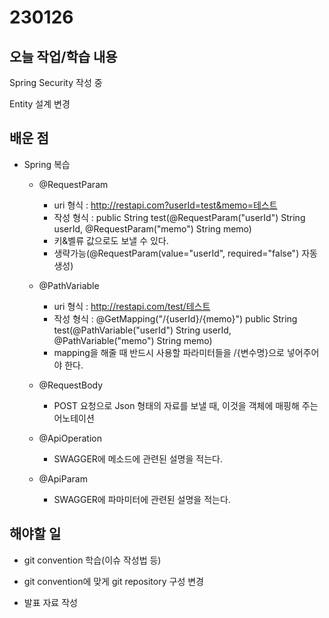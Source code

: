 # 230126

## 오늘 작업/학습 내용

Spring Security 작성 중

Entity 설계 변경

## 배운 점

- Spring 복습
	- @RequestParam
		- uri 형식 : http://restapi.com?userId=test&memo=테스트
		- 작성 형식 :  public String test(@RequestParam("userId") String userId, @RequestParam("memo")   String memo)
		- 키&벨류 값으로도 보낼 수 있다.
		- 생략가능(@RequestParam(value="userId", required="false") 자동 생성)

	- @PathVariable
		- uri 형식 : http://restapi.com/test/테스트
		- 작성 형식 : @GetMapping("/{userId}/{memo}")
  			public String test(@PathVariable("userId") String userId, @PathVariable("memo")   String memo)
		- mapping을 해줄 때 반드시 사용할 파라미터들을 /{변수명}으로 넣어주어야 한다.	
	- @RequestBody
		- POST 요청으로 Json 형태의 자료를 보낼 때, 이것을 객체에 매핑해 주는 어노테이션
	- @ApiOperation
		- SWAGGER에 메소드에 관련된 설명을 적는다.
	- @ApiParam
		- SWAGGER에 파마미터에 관련된 설명을 적는다.



## 해야할 일

- git convention 학습(이슈 작성법 등)

- git convention에 맞게 git repository 구성 변경

- 발표 자료 작성